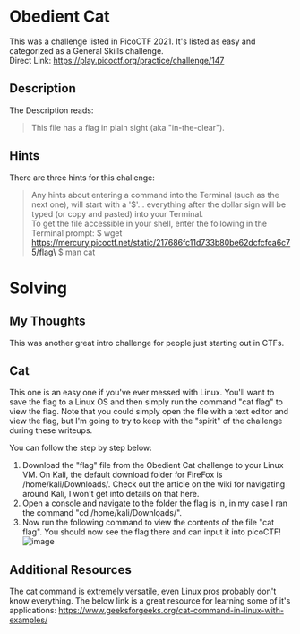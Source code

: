 # Obedient Cat
This was a challenge listed in PicoCTF 2021.  It's listed as easy and categorized as a General Skills challenge.\
Direct Link:  https://play.picoctf.org/practice/challenge/147

## Description
The Description reads:
> This file has a flag in plain sight (aka "in-the-clear").

## Hints
There are three hints for this challenge:
> Any hints about entering a command into the Terminal (such as the next one), will start with a '$'... everything after the dollar sign will be typed (or copy and pasted) into your Terminal.\
> To get the file accessible in your shell, enter the following in the Terminal prompt: $ wget https://mercury.picoctf.net/static/217686fc11d733b80be62dcfcfca6c75/flag\
> $ man cat

# Solving
## My Thoughts
This was another great intro challenge for people just starting out in CTFs.

## Cat
This one is an easy one if you've ever messed with Linux.  You'll want to save the flag to a Linux OS and then simply run the command "cat flag" to view the flag.  Note that you could simply open the file with a text editor and view the flag, but I'm going to try to keep with the "spirit" of the challenge during these writeups.

You can follow the step by step below:
1. Download the "flag" file from the Obedient Cat challenge to your Linux VM.  On Kali, the default download folder for FireFox is /home/kali/Downloads/.  Check out the article on the wiki for navigating around Kali, I won't get into details on that here.
2. Open a console and navigate to the folder the flag is in, in my case I ran the command "cd /home/kali/Downloads/".
3. Now run the following command to view the contents of the file "cat flag".  You should now see the flag there and can input it into picoCTF!
![image](https://github.com/noah344/CTF_Stuff/assets/17501232/484f39b8-7a27-4e09-a2dc-5a76aa1764ac)

## Additional Resources
The cat command is extremely versatile, even Linux pros probably don't know everything.  The below link is a great resource for learning some of it's applications:
https://www.geeksforgeeks.org/cat-command-in-linux-with-examples/
